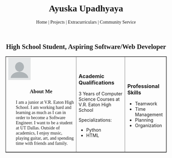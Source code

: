 <html>
<head>
    <meta charset="UTF-8">
    <meta name="viewport" content="width=device-width, initial-scale=1.0">
</head>
<body>
    <header>
        <h1 style="text-align:center;font-family:Times;">Ayuska Upadhyaya</h1>
        <p style="text-align:center;font-family:Times;">Home | Projects | Extracurriculars | Community Service</p>
    </header>
    <h2 style="text-align:center;font-family:Times;">High School Student, Aspiring Software/Web Developer</h2>
    <table border="1" width="100%">
        <tr>
            <td>
                <img src="blank-profile-picture-973460_1280.webp" width="70" height="70">
                <h3 style="text-align:center;font-family:Times;">About Me</h3> 
                <ul>
                   <p style="font-family:Times;">
                       I am a junior at V.R. Eaton High School. I am working hard and learning as much as I can in order to become a Software Engineer. I want to be a student at UT Dallas. Outside of academics, I enjoy music, playing guitar, art, and spending time with friends and family.
                    </p>
                </ul>
            </td>
            <td>
                <h3>Academic Qualifications</h3>
                <p>3 Years of Computer Science Courses at V.R. Eaton High School</p>
                <p>Specializations:</p>
                <ul>
                    <li>Python</li>
                    <li>HTML</li>
                </ul>
            </td>
            <td>
                <h3>Professional Skills</h3>
                <ul>
                    <li>Teamwork</li>
                    <li>Time Management</li>
                    <li>Planning</li>
                    <li>Organization</li>
                </ul>
            </td>
        </tr>
    </table>
</body>
</html>


